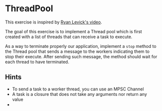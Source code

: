# ThreadPool

This exercise is inspired by [Ryan Levick's video](https://www.youtube.com/watch?v=2mwwYbBRJSo).

The goal of this exercise is to implement a Thread pool which is first created with a list of
threads that can receive a task to execute.

As a way to terminate properly our application, implement a `stop` method to the Thread pool
that sends a message to the workers indicating them to stop their execute. After sending such
message, the method should wait for each thread to have terminated.

## Hints

- To send a task to a worker thread, you can use an MPSC Channel
- A task is a closure that does not take any arguments nor return any value
- 
